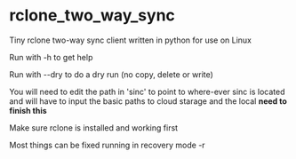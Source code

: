 # rclone_two_way_sync
Tiny rclone two-way sync client written in python for use on Linux

Run with -h to get help

Run with --dry to do a dry run (no copy, delete or write)

You will need to edit the path in 'sinc' to point to where-ever sinc is located and will have to input the basic paths to cloud starage and the local **need to finish this** 

Make sure rclone is installed and working first

Most things can be fixed running in recovery mode -r
